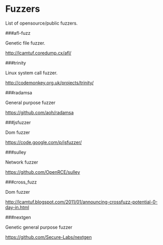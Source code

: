 # Fuzzers
List of opensource/public fuzzers.

###afl-fuzz

Genetic file fuzzer.

http://lcamtuf.coredump.cx/afl/

###trinity

Linux system call fuzzer.

http://codemonkey.org.uk/projects/trinity/

###radamsa

General purpose fuzzer

https://github.com/aoh/radamsa

###jsfuzzer

Dom fuzzer

https://code.google.com/p/jsfuzzer/

###sulley

Network fuzzer

https://github.com/OpenRCE/sulley

###cross_fuzz

Dom fuzzer

http://lcamtuf.blogspot.com/2011/01/announcing-crossfuzz-potential-0-day-in.html

###nextgen

Genetic general purpose fuzzer

https://github.com/Secure-Labs/nextgen

